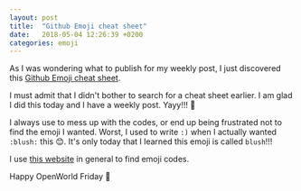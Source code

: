 ```yaml
---
layout: post
title:  "Github Emoji cheat sheet"
date:   2018-05-04 12:26:39 +0200
categories: emoji
---
```


As I was wondering what to publish for my weekly post, I just discovered this [Github Emoji cheat sheet](https://www.webpagefx.com/tools/emoji-cheat-sheet/).

I must admit that I didn't bother to search for a cheat sheet earlier.
I am glad I did this today and I have a weekly post. Yayy!!! 🎉

I always use to mess up with the codes, or end up being frustrated not to find the emoji I wanted.
Worst, I used to write `:)` when I actually wanted `:blush:` this 😊. It's only today that I learned this emoji is called `blush`!!!

I use [this website](https://emojipedia.org/) in general to find emoji codes.

Happy OpenWorld Friday 💖
